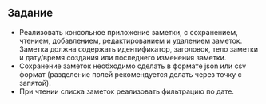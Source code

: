 ## Задание
* Реализовать консольное приложение заметки, с сохранением, чтением,
добавлением, редактированием и удалением заметок. Заметка должна
содержать идентификатор, заголовок, тело заметки и дату/время создания
или последнего изменения заметки.
* Сохранение заметок необходимо сделать
в формате json или csv формат (разделение полей рекомендуется делать через
точку с запятой). 
* При чтении списка заметок реализовать фильтрацию по дате.